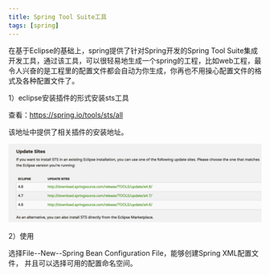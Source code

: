 ```yaml
---
title: Spring Tool Suite工具
tags: [spring]
---
```


在基于Eclipse的基础上，spring提供了针对Spring开发的Spring Tool Suite集成开发工具，通过该工具，可以很轻易地生成一个spring的工程，比如web工程，最令人兴奋的是工程里的配置文件都会自动为你生成，你再也不用操心配置文件的格式及各种配置文件了。

1）eclipse安装插件的形式安装sts工具

查看：https://spring.io/tools/sts/all

该地址中提供了相关插件的安装地址。

![](/images/spring/core/spring-suit-tool.png)

2）使用

选择File--New--Spring Bean Configuration File，能够创建Spring XML配置文件， 并且可以选择可用的配置命名空间。
